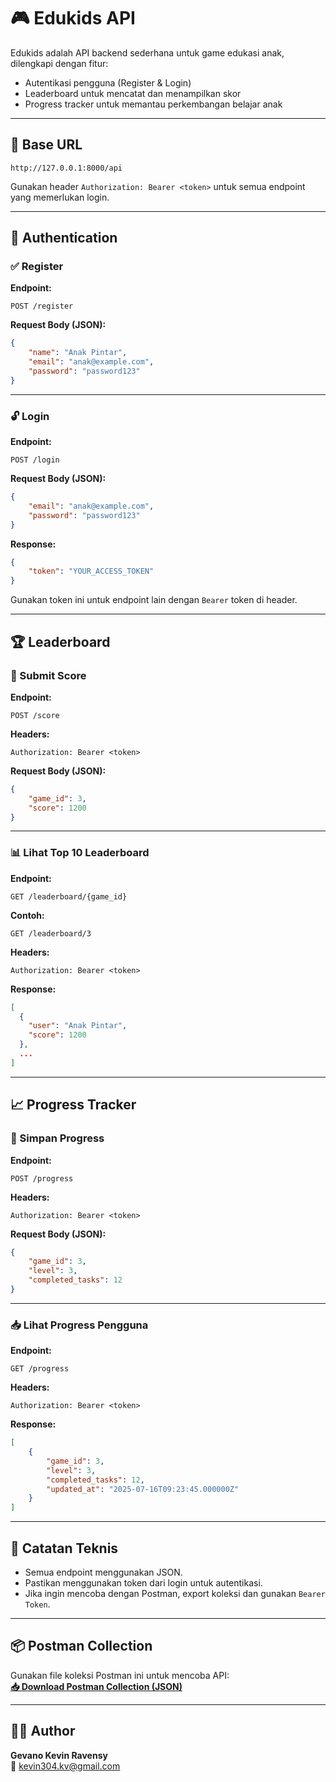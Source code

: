 # 🎮 Edukids API

Edukids adalah API backend sederhana untuk game edukasi anak, dilengkapi dengan fitur:

-   Autentikasi pengguna (Register & Login)
-   Leaderboard untuk mencatat dan menampilkan skor
-   Progress tracker untuk memantau perkembangan belajar anak

---

## 🚀 Base URL

```
http://127.0.0.1:8000/api
```

Gunakan header `Authorization: Bearer <token>` untuk semua endpoint yang memerlukan login.

---

## 🔐 Authentication

### ✅ Register

**Endpoint:**

```
POST /register
```

**Request Body (JSON):**

```json
{
    "name": "Anak Pintar",
    "email": "anak@example.com",
    "password": "password123"
}
```

---

### 🔓 Login

**Endpoint:**

```
POST /login
```

**Request Body (JSON):**

```json
{
    "email": "anak@example.com",
    "password": "password123"
}
```

**Response:**

```json
{
    "token": "YOUR_ACCESS_TOKEN"
}
```

Gunakan token ini untuk endpoint lain dengan `Bearer` token di header.

---

## 🏆 Leaderboard

### 📝 Submit Score

**Endpoint:**

```
POST /score
```

**Headers:**

```
Authorization: Bearer <token>
```

**Request Body (JSON):**

```json
{
    "game_id": 3,
    "score": 1200
}
```

---

### 📊 Lihat Top 10 Leaderboard

**Endpoint:**

```
GET /leaderboard/{game_id}
```

**Contoh:**

```
GET /leaderboard/3
```

**Headers:**

```
Authorization: Bearer <token>
```

**Response:**

```json
[
  {
    "user": "Anak Pintar",
    "score": 1200
  },
  ...
]
```

---

## 📈 Progress Tracker

### 💾 Simpan Progress

**Endpoint:**

```
POST /progress
```

**Headers:**

```
Authorization: Bearer <token>
```

**Request Body (JSON):**

```json
{
    "game_id": 3,
    "level": 3,
    "completed_tasks": 12
}
```

---

### 📥 Lihat Progress Pengguna

**Endpoint:**

```
GET /progress
```

**Headers:**

```
Authorization: Bearer <token>
```

**Response:**

```json
[
    {
        "game_id": 3,
        "level": 3,
        "completed_tasks": 12,
        "updated_at": "2025-07-16T09:23:45.000000Z"
    }
]
```

---

## 📌 Catatan Teknis

-   Semua endpoint menggunakan JSON.
-   Pastikan menggunakan token dari login untuk autentikasi.
-   Jika ingin mencoba dengan Postman, export koleksi dan gunakan `Bearer Token`.

---

## 📦 Postman Collection

Gunakan file koleksi Postman ini untuk mencoba API:  
**[📥 Download Postman Collection (JSON)](https://drive.google.com/file/d/1_x-gADrgZE9h6XIHegyoZ5v4uPZaxOYI/view?usp=sharing)**

---

## 🧑‍💻 Author

**Gevano Kevin Ravensy**  
📧 kevin304.kv@gmail.com
